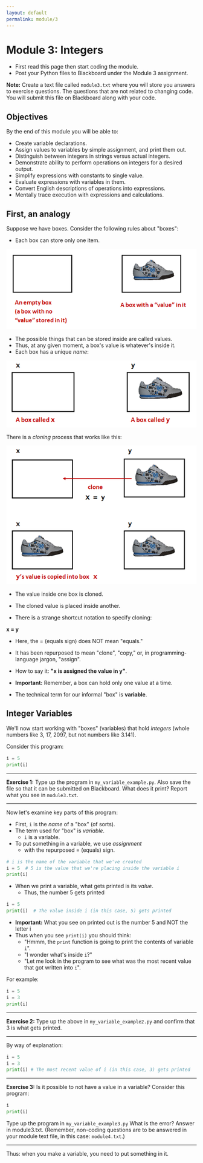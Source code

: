 ```yaml
---
layout: default
permalink: module/3
---
```


# Module 3: Integers

* First read this page then start coding the module.
* Post your Python files to Blackboard under the Module 3 assignment.

**Note:** Create a text file called `module3.txt` where you will store you answers to exercise questions. The questions that are not related to changing code. You will submit this file on Blackboard along with your code. 

## Objectives

By the end of this module you will be able to:
* Create variable declarations.
* Assign values to variables by simple assignment, and print them out.
* Distinguish between integers in strings versus actual integers.
* Demonstrate ability to perform operations on integers for a desired output.
* Simplify expressions with constants to single value.
* Evaluate expressions with variables in them.
* Convert English descriptions of operations into expressions.
* Mentally trace execution with expressions and calculations.


## First, an analogy

Suppose we have boxes. Consider the following rules about "boxes":

* Each box can store only one item.

![Box 1](../images/box1.png "Box 1")

* The possible things that can be stored inside are called values.
* Thus, at any given moment, a box's value is whatever's inside it.
* Each box has a unique _name_:

![Box 2](../images/box2.png "Box 2")

There is a _cloning_ process that works like this:

![Box 3](../images/box3.png "Box 3")

* The value inside one box is cloned.
* The cloned value is placed inside another.

* There is a strange shortcut notation to specify cloning:

**x = y**


* Here, the = (equals sign) does NOT mean "equals."
* It has been repurposed to mean "clone", "copy," or, in programming-language jargon, "assign".

* How to say it: **"x is assigned the value in y"**.


* **Important:** Remember, a box can hold only one value at a time.
* The technical term for our informal "box" is __variable__.


## Integer Variables

We'll now start working with "boxes" (variables) that hold _integers_ (whole numbers like 3, 17, 2097, but not numbers like 3.141).

Consider this program:

```python
i = 5
print(i)
```

---
**Exercise 1:** Type up the program in `my_variable_example.py`. Also save the file so that it can be submitted on Blackboard. What does it print? Report what you see in `module3.txt`.

---


Now let's examine key parts of this program:

* First, `i` is the _name_ of a "box" (of sorts).
* The term used for "box" is _variable_.
    * `i` is a variable.
* To put something in a variable, we use _assignment_
    * with the repurposed = (equals) sign.

```python
# i is the name of the variable that we've created
i = 5  # 5 is the value that we're placing inside the variable i
print(i)
```

* When we print a variable, what gets printed is its _value_.
    * Thus, the number 5 gets printed

```python
i = 5
print(i)  # The value inside i (in this case, 5) gets printed
```

* **Important:** What you see on printed out is the number 5 and NOT the letter i
* Thus when you see `print(i)` you should think:
    * "Hmmm, the `print` function is going to print the contents of variable `i`".
    * "I wonder what's inside `i`?"
    * "Let me look in the program to see what was the most recent value that got written into `i`".

For example:

```python
i = 5
i = 3
print(i) 
```

---
**Exercise 2:** Type up the above in `my_variable_example2.py` and confirm that 3 is what gets printed.

---

By way of explanation:

```python
i = 5
i = 3
print(i) # The most recent value of i (in this case, 3) gets printed
```


---
**Exercise 3:** Is it possible to not have a value in a variable? Consider this program:

```python
i
print(i)
```

Type up the program in `my_variable_example3.py` What is the error? Answer in module3.txt. (Remember, non-coding questions are to be answered in your module text file, in this case: `module4.txt`.)

---

Thus: when you make a variable, you need to put something in it.


